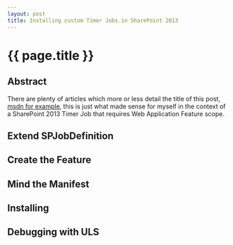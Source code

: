 ```yaml
---
layout: post
title: Installing custom Timer Jobs in SharePoint 2013
---
```


{{ page.title }}
================

Abstract
--------
There are plenty of articles which more or less detail the title of this post, [msdn for example](https://msdn.microsoft.com/en-us/library/office/hh528519(v=office.14).aspx), this is just what made sense for myself in the context of a SharePoint 2013 Timer Job that requires Web Application Feature scope.

Extend SPJobDefinition
----------------------

Create the Feature
------------------

Mind the Manifest
-----------------

Installing
----------

Debugging with ULS
------------------
